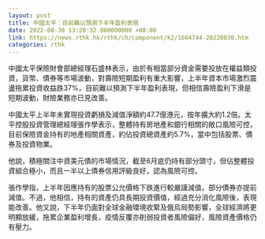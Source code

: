```yaml
---
layout: post
title: 中國太平：目前難以預測下半年盈利表現
date: 2022-08-30 13:20:32.000000000 +08:00
link: https://news.rthk.hk/rthk/ch/component/k2/1664744-20220830.htm
categories: rthk
---
```


中國太平保險財會部總經理石盛林表示，由於有相當部分資金需要投放在權益類投資，貨幣、債券等市場波動，對壽險短期盈利有重大影響，上半年資本市場激烈震盪拖累投資收益跌37%，目前難以預測下半年盈利表現，但相信壽險盈利下滑是短期波動，財險業務亦已見改善。

中國太平上半年未實現投資虧損及減值淨額約47.7億港元，按年擴大約1.2倍。太平控股投資管理總經理張作學表示，整體持有房地產和銀行相關的敞口風險可控，目前保險資金持有的地產相關資產，約佔投資總資產約5.7%，當中包括股票、債券及投資物業。

他說，積極關注中資美元債的市場情況，截至6月底仍持有部分頭寸，但佔整體投資組合極小，而且一半以上債券信用評級良好，認為風險可控。

張作學指，上半年因應持有的股票公允價格下跌進行較嚴謹減值，部分債券亦提前減值。不過，他相信，持有的資產仍具長期投資價值，經過充分消化風險後，表現能改善。他又說，下半年仍面對全球金融環境收緊及俄烏局勢影響，全球經濟將更明顯放緩，拖累企業盈利增長，疫情反覆亦削弱投資者風險偏好，風險資產價格仍有壓力。
